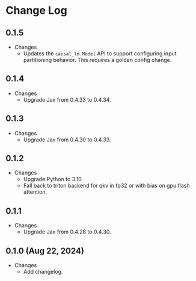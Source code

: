 # Change Log

## 0.1.5

* Changes
    * Updates the `causal_lm.Model` API to support configuring input partitioning behavior. This requires a golden config change.

## 0.1.4

* Changes
    * Upgrade Jax from 0.4.33 to 0.4.34.

## 0.1.3

* Changes
    * Upgrade Jax from 0.4.30 to 0.4.33.

## 0.1.2

* Changes
    * Upgrade Python to 3.10
    * Fall back to triton backend for qkv in fp32 or with bias on gpu flash attention.

## 0.1.1

* Changes
    * Upgrade Jax from 0.4.28 to 0.4.30.

## 0.1.0 (Aug 22, 2024)

* Changes
    * Add changelog.
